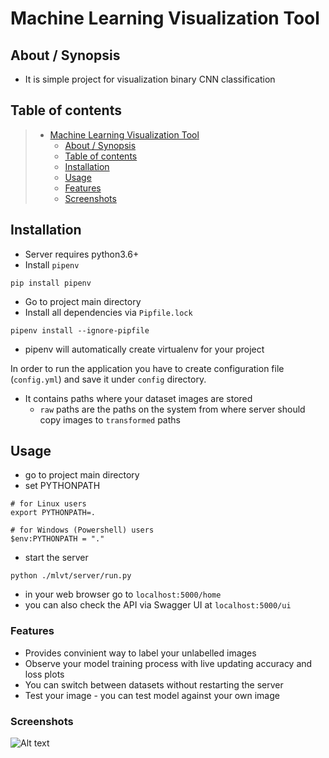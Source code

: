 # Machine Learning Visualization Tool

## About / Synopsis

* It is simple project for visualization binary CNN classification

## Table of contents

> * [Machine Learning Visualization Tool](#title--repository-name)
>   * [About / Synopsis](#about)
>   * [Table of contents](#table-of-contents)
>   * [Installation](#installation)
>   * [Usage](#usage)
>   * [Features](#features)
>   * [Screenshots](#screenshots)

## Installation

* Server requires python3.6+
* Install `pipenv`
```
pip install pipenv
```
* Go to project main directory
* Install all dependencies via `Pipfile.lock`
```
pipenv install --ignore-pipfile
```
* pipenv will automatically create virtualenv for your project

In order to run the application you have to create configuration file (`config.yml`) and save it under `config` directory.
* It contains paths where your dataset images are stored
    * `raw` paths are the paths on the system from where server should copy images to `transformed` paths
## Usage
* go to project main directory
* set PYTHONPATH
```
# for Linux users
export PYTHONPATH=.

# for Windows (Powershell) users
$env:PYTHONPATH = "."
```
* start the server
```
python ./mlvt/server/run.py
```

* in your web browser go to `localhost:5000/home`
* you can also check the API via Swagger UI at `localhost:5000/ui`

### Features
* Provides convinient way to label your unlabelled images
* Observe your model training process with live updating accuracy and loss plots
* You can switch between datasets without restarting the server
* Test your image - you can test model against your own image

### Screenshots
![Alt text](http://https://github.com/Infam852/MLVT/images/Predictions.jpg "Set labeles to unlabelled images")

